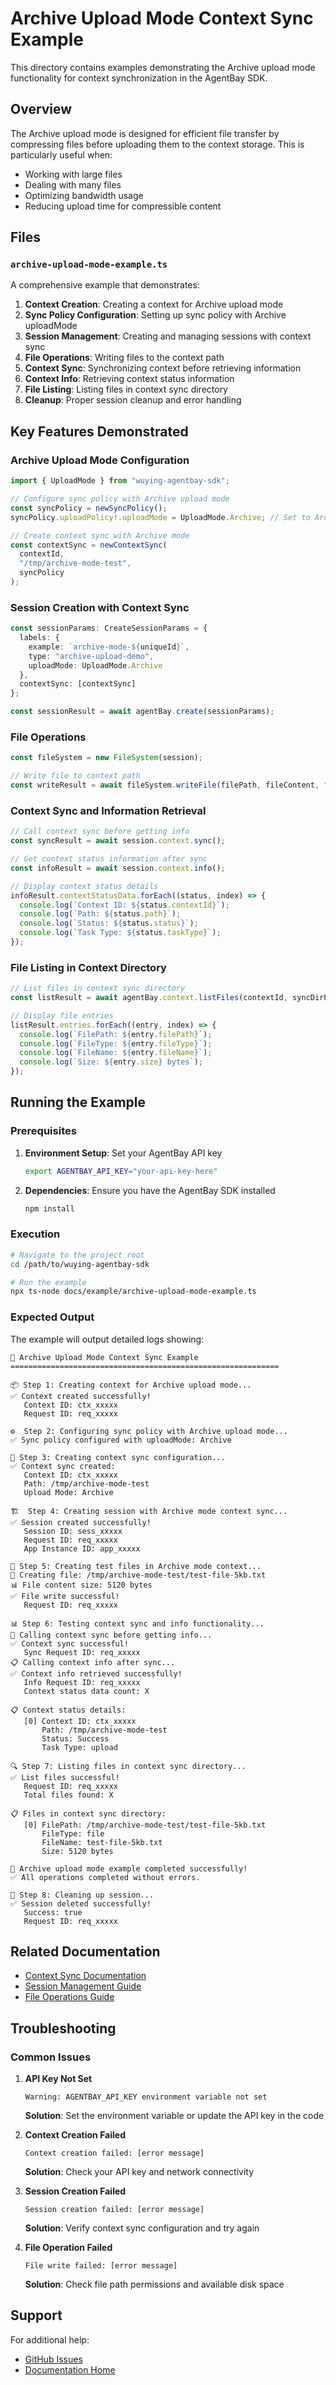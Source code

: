 # Archive Upload Mode Context Sync Example

This directory contains examples demonstrating the Archive upload mode functionality for context synchronization in the AgentBay SDK.

## Overview

The Archive upload mode is designed for efficient file transfer by compressing files before uploading them to the context storage. This is particularly useful when:

- Working with large files
- Dealing with many files
- Optimizing bandwidth usage
- Reducing upload time for compressible content

## Files

### `archive-upload-mode-example.ts`

A comprehensive example that demonstrates:

1. **Context Creation**: Creating a context for Archive upload mode
2. **Sync Policy Configuration**: Setting up sync policy with Archive uploadMode
3. **Session Management**: Creating and managing sessions with context sync
4. **File Operations**: Writing files to the context path
5. **Context Sync**: Synchronizing context before retrieving information
6. **Context Info**: Retrieving context status information
7. **File Listing**: Listing files in context sync directory
8. **Cleanup**: Proper session cleanup and error handling

## Key Features Demonstrated

### Archive Upload Mode Configuration

```typescript
import { UploadMode } from "wuying-agentbay-sdk";

// Configure sync policy with Archive upload mode
const syncPolicy = newSyncPolicy();
syncPolicy.uploadPolicy!.uploadMode = UploadMode.Archive; // Set to Archive mode

// Create context sync with Archive mode
const contextSync = newContextSync(
  contextId,
  "/tmp/archive-mode-test",
  syncPolicy
);
```

### Session Creation with Context Sync

```typescript
const sessionParams: CreateSessionParams = {
  labels: {
    example: `archive-mode-${uniqueId}`,
    type: "archive-upload-demo",
    uploadMode: UploadMode.Archive
  },
  contextSync: [contextSync]
};

const sessionResult = await agentBay.create(sessionParams);
```

### File Operations

```typescript
const fileSystem = new FileSystem(session);

// Write file to context path
const writeResult = await fileSystem.writeFile(filePath, fileContent, "overwrite");
```

### Context Sync and Information Retrieval

```typescript
// Call context sync before getting info
const syncResult = await session.context.sync();

// Get context status information after sync
const infoResult = await session.context.info();

// Display context status details
infoResult.contextStatusData.forEach((status, index) => {
  console.log(`Context ID: ${status.contextId}`);
  console.log(`Path: ${status.path}`);
  console.log(`Status: ${status.status}`);
  console.log(`Task Type: ${status.taskType}`);
});
```

### File Listing in Context Directory

```typescript
// List files in context sync directory
const listResult = await agentBay.context.listFiles(contextId, syncDirPath, 1, 10);

// Display file entries
listResult.entries.forEach((entry, index) => {
  console.log(`FilePath: ${entry.filePath}`);
  console.log(`FileType: ${entry.fileType}`);
  console.log(`FileName: ${entry.fileName}`);
  console.log(`Size: ${entry.size} bytes`);
});
```

## Running the Example

### Prerequisites

1. **Environment Setup**: Set your AgentBay API key
   ```bash
   export AGENTBAY_API_KEY="your-api-key-here"
   ```

2. **Dependencies**: Ensure you have the AgentBay SDK installed
   ```bash
   npm install
   ```

### Execution

```bash
# Navigate to the project root
cd /path/to/wuying-agentbay-sdk

# Run the example
npx ts-node docs/example/archive-upload-mode-example.ts
```

### Expected Output

The example will output detailed logs showing:

```
🚀 Archive Upload Mode Context Sync Example
============================================================

📦 Step 1: Creating context for Archive upload mode...
✅ Context created successfully!
   Context ID: ctx_xxxxx
   Request ID: req_xxxxx

⚙️  Step 2: Configuring sync policy with Archive upload mode...
✅ Sync policy configured with uploadMode: Archive

🔧 Step 3: Creating context sync configuration...
✅ Context sync created:
   Context ID: ctx_xxxxx
   Path: /tmp/archive-mode-test
   Upload Mode: Archive

🏗️  Step 4: Creating session with Archive mode context sync...
✅ Session created successfully!
   Session ID: sess_xxxxx
   Request ID: req_xxxxx
   App Instance ID: app_xxxxx

📝 Step 5: Creating test files in Archive mode context...
📄 Creating file: /tmp/archive-mode-test/test-file-5kb.txt
📊 File content size: 5120 bytes
✅ File write successful!
   Request ID: req_xxxxx

📊 Step 6: Testing context sync and info functionality...
🔄 Calling context sync before getting info...
✅ Context sync successful!
   Sync Request ID: req_xxxxx
📋 Calling context info after sync...
✅ Context info retrieved successfully!
   Info Request ID: req_xxxxx
   Context status data count: X

📋 Context status details:
   [0] Context ID: ctx_xxxxx
       Path: /tmp/archive-mode-test
       Status: Success
       Task Type: upload

🔍 Step 7: Listing files in context sync directory...
✅ List files successful!
   Request ID: req_xxxxx
   Total files found: X

📋 Files in context sync directory:
   [0] FilePath: /tmp/archive-mode-test/test-file-5kb.txt
       FileType: file
       FileName: test-file-5kb.txt
       Size: 5120 bytes

🎉 Archive upload mode example completed successfully!
✅ All operations completed without errors.

🧹 Step 8: Cleaning up session...
✅ Session deleted successfully!
   Success: true
   Request ID: req_xxxxx
```

## Related Documentation

- [Context Sync Documentation](../guides/common-features/basics/data-persistence.md)
- [Session Management Guide](../guides/common-features/basics/session-management.md)
- [File Operations Guide](../guides/common-features/basics/file-operations.md)

## Troubleshooting

### Common Issues

1. **API Key Not Set**
   ```
   Warning: AGENTBAY_API_KEY environment variable not set
   ```
   **Solution**: Set the environment variable or update the API key in the code

2. **Context Creation Failed**
   ```
   Context creation failed: [error message]
   ```
   **Solution**: Check your API key and network connectivity

3. **Session Creation Failed**
   ```
   Session creation failed: [error message]
   ```
   **Solution**: Verify context sync configuration and try again

4. **File Operation Failed**
   ```
   File write failed: [error message]
   ```
   **Solution**: Check file path permissions and available disk space

## Support

For additional help:
- [GitHub Issues](https://github.com/aliyun/wuying-agentbay-sdk/issues)
- [Documentation Home](../README.md)